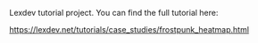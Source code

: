 Lexdev tutorial project. You can find the full tutorial here:

https://lexdev.net/tutorials/case_studies/frostpunk_heatmap.html

